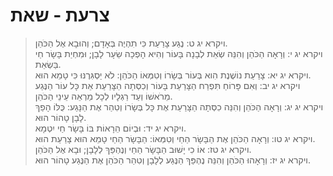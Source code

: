 # צרעת - שאת 

> ויקרא יג ט: נֶגַע צָרַעַת כִּי תִהְיֶה בְּאָדָם; וְהוּבָא אֶל הַכֹּהֵן.  
> ויקרא יג י: וְרָאָה הַכֹּהֵן וְהִנֵּה שְׂאֵת לְבָנָה בָּעוֹר וְהִיא הָפְכָה שֵׂעָר לָבָן; וּמִחְיַת בָּשָׂר חַי בַּשְׂאֵת.  
> ויקרא יג יא: צָרַעַת נוֹשֶׁנֶת הִוא בְּעוֹר בְּשָׂרוֹ וְטִמְּאוֹ הַכֹּהֵן:  לֹא יַסְגִּרֶנּוּ כִּי טָמֵא הוּא.  
> ויקרא יג יב: וְאִם פָּרוֹחַ תִּפְרַח הַצָּרַעַת בָּעוֹר וְכִסְּתָה הַצָּרַעַת אֵת כָּל עוֹר הַנֶּגַע מֵרֹאשׁוֹ וְעַד רַגְלָיו לְכָל מַרְאֵה עֵינֵי הַכֹּהֵן.  
> ויקרא יג יג: וְרָאָה הַכֹּהֵן וְהִנֵּה כִסְּתָה הַצָּרַעַת אֶת כָּל בְּשָׂרוֹ וְטִהַר אֶת הַנָּגַע:  כֻּלּוֹ הָפַךְ לָבָן טָהוֹר הוּא.  
> ויקרא יג יד: וּבְיוֹם הֵרָאוֹת בּוֹ בָּשָׂר חַי יִטְמָא.  
> ויקרא יג טו: וְרָאָה הַכֹּהֵן אֶת הַבָּשָׂר הַחַי וְטִמְּאוֹ:  הַבָּשָׂר הַחַי טָמֵא הוּא צָרַעַת הוּא.  
> ויקרא יג טז: אוֹ כִי יָשׁוּב הַבָּשָׂר הַחַי וְנֶהְפַּךְ לְלָבָן; וּבָא אֶל הַכֹּהֵן.  
> ויקרא יג יז: וְרָאָהוּ הַכֹּהֵן וְהִנֵּה נֶהְפַּךְ הַנֶּגַע לְלָבָן וְטִהַר הַכֹּהֵן אֶת הַנֶּגַע טָהוֹר הוּא.   
 

